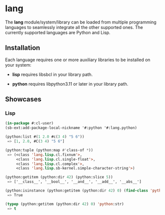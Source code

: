 # lang

The **lang** module/system/library can be loaded from multiple programming
languages to seamlessly integrate all the other supported ones.  The currently
supported languages are Python and Lisp.

## Installation

Each language requires one or more auxiliary libraries to be installed on your system:

- **lisp** requires libsbcl in your library path.

- **python** requires libpython3.11 or later in your library path.

## Showcases

### Lisp

```lisp
(in-package #:cl-user)
(sb-ext:add-package-local-nickname '#:python '#:lang.python)

(python:list #(1 2.0 #c(3 4) "5 6"))
 => [1, 2.0, #C(3 4) "5 6"]

(python:tuple (python:map #'class-of *))
 => (<class 'lang.lisp.cl.fixnum'>,
     <class 'lang.lisp.cl.single-float'>,
     <class 'lang.lisp.cl.complex'>,
     <class 'lang.lisp.sb-kernel.simple-character-string'>)

(python:getitem (python:dir 42) (python:slice 5))
 => ['__class__', '__bool__', '__and__', '__add__', '__abs__']

(python:isinstance (python:getitem (python:dir 42) 0) (find-class 'python:str))
 => True

(typep (python:getitem (python:dir 42) 0) 'python:str)
 => t
```
